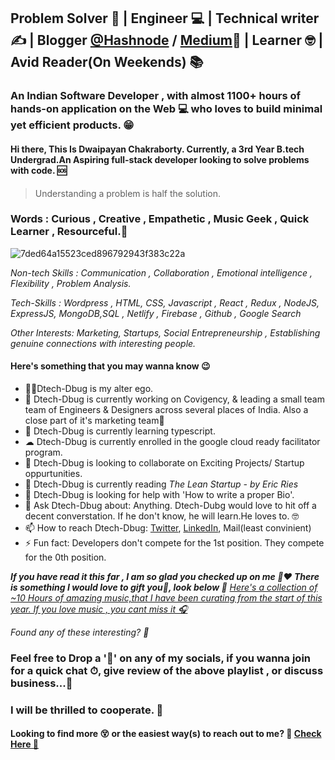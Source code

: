 ## Problem Solver 🧩 | Engineer 💻 | Technical writer ✍  | Blogger [@Hashnode](https://dwaipayan.hashnode.dev/) / [Medium](https://medium.com/@Dtech-Dbug)📃 | Learner 🤓 | Avid Reader(On Weekends) 📚

### An Indian Software Developer , with almost 1100+ hours of hands-on application on the Web 💻 who loves to build minimal yet efficient products. 😁
#### Hi there, This Is Dwaipayan Chakraborty. Currently, a 3rd Year B.tech Undergrad.An Aspiring full-stack developer looking to solve problems with code. 🆘

> Understanding a problem is half the solution.


### Words : Curious , Creative , Empathetic , Music Geek , Quick Learner , Resourceful.👋
![7ded64a15523ced896792943f383c22a](https://user-images.githubusercontent.com/74761990/122115230-d95ed900-ce41-11eb-8951-152176061cf5.jpg)


<!--
**Dtech-Dbug/Dtech-Dbug** is a ✨ _special_ ✨ repository because its `README.md` (this file) appears on your GitHub profile.

Here are some ideas to get you started:-->

*Non-tech Skills : Communication , Collaboration , Emotional intelligence , Flexibility , Problem Analysis.*

*Tech-Skills : Wordpress , HTML, CSS, Javascript , React , Redux , NodeJS, ExpressJS, MongoDB,SQL , Netlify , Firebase , Github , Google Search*

*Other Interests: Marketing, Startups, Social Entrepreneurship , Establishing genuine connections with interesting people.*


#### Here's something that you may wanna know 😉
- 🧙‍♂️Dtech-Dbug is my alter ego.
- 🔭 Dtech-Dbug is currently working on Covigency, & leading a small team team of Engineers & Designers across several places of India. Also a close part of it's marketing team💼
- 🌱 Dtech-Dbug is currently learning typescript.
- ☁  Dtech-Dbug is currently enrolled in the google cloud ready facilitator program.
- 👯 Dtech-Dbug is looking to collaborate on Exciting Projects/ Startup oppurtunities.
- 📙 Dtech-Dbug is currently reading *The Lean Startup - by Eric Ries*
- 🤔 Dtech-Dbug is looking for help with 'How to write a proper Bio'.
- 💬 Ask Dtech-Dbug about: Anything. Dtech-Dubg would love to hit off a decent converstation. If he don't know, he will learn.He loves to. 🤓
- 📫 How to reach Dtech-Dbug: [Twitter](https://twitter.com/Dwaipayanhere), [LinkedIn](https://www.linkedin.com/in/dwaipayan-chakroborty-919abb1a1/), Mail(least convinient)
- ⚡ Fun fact: Developers don't compete for the 1st position. They compete for the 0th position.

***If you have read it this far , I am so glad you checked up on me 🤗❤  There is something I would love to gift you🎁, look below 👀***
[*Here's a collection of ~10 Hours of amazing music,that I have been curating from the start of this year. If you love music , you cant miss it 🎧*](https://open.spotify.com/playlist/3shrTaKRPsbbONVYh1Yu17)

*Found any of these interesting? 🤔*
### Feel free to Drop a '👋' on any of my socials, if you wanna join for a quick chat ⏱, give review of the above playlist , or discuss business...💼
### I will be thrilled to cooperate. 🤝

#### Looking to find more 😵 or the easiest way(s) to reach out to me? 🤗 [Check Here 🔗](https://linkfolio-dee.netlify.app/)

